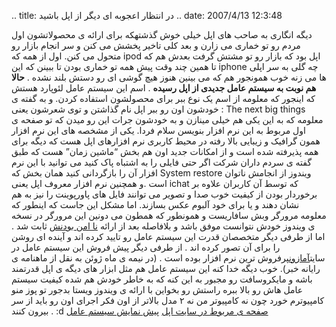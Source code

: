 .. title: در انتظار اعجوبه ای دیگر از اپل باشید .. date: 2007/4/13
12:3:48

دیگه انگاری به صاحب های اپل خیلی خوش گذشتهکه برای ارائه ی محصولاتشون اول
مردم رو تو خماری می زارن و بعد کلی تاخیر پخشش می کنن و سر انجام بازار رو
متحول می کنن. اول از همه که ipod اپل بود که بازار رو تو مشتش گرفت بعدش
هم که تا همین چند وقت پیش همه تو خماری بودن تا ببینن که این iphone چه
گلی به سر اپلی ها می زنه خوب همونجور هم که می بینین هنوز هیچ گوشی ای رو
دستش بلند نشده . **حالا هم نوبت به سیستم عامل جدیدی از اپل رسیده** . اسم
این سیستم عامل لئوپارد هستش که اینجور که معلومه از اسم یک نوع ببر برای
محصولشون استفاده کردن. و به گفته ی خودشون اون رو ببر اپل نام گذاشتن و
توی شعرشون یعنی : The next big things معلومه که به این یکی هم خیلی
مینازن و به خودشون جرات این رو میدن که تو صفحه ی اول مربوط به این نرم
افزار بنویسن سلام فردا. یکی از مشخصه های این نرم افزار همون گرافیک و
زیبایی بالا رفته در محیط کاربری نرم افزارهای اپل هست که دیگه برای همه
پذیرفته شده است و از امکانات جدید اون هم بخش “ماشین زمان” هست که طبق
گفته ی سردم داران شرکت اگر حتی فایلی را به اشتباه پاک کنید می توانید با
این نرم افزار آن را بازگردانی کنید همان بخش که System restore ویندوز از
انجامش ناتوان است .و همچنین نرم افزار معروف اپل یعنی ichat که توسط آن
کاربران علاوه بر برخوردار بودن از کیفیت خوب صدا و تصویر می توانند فایل
های پاورپوینت را نیز به هم نشان دهند و یا برای خود آلبوم عکس بسازند. اما
مشکل این جاست که اینطور که معلومه مرورگر وبش سافاریست و همونطور که همطون
می دونین این مرورگر در نسخه ی ویندوز خودش نتوانست موفق باشد و بلافاصله
بعد از ارائه [نا امن بودنش](http://www.asroone.net/1386/03/safari-bug/)
ثابت شد . اما از طرفی دیگر متخصصان قدرت این سیستم عامل رو تایید کرده اند
و آینده ای روشن را برای آن تصور کرده اند . از طرفی دیگر پیش فروش این
سیستم عامل در سایت[آمازون](http://itnegar.netwww.amazon.com/)پرفروش ترین
نرم افزار بوده است . (در نیمه ی ماه ژوئن به نقل از ماهنامه ی رایانه
خبر). خوب دیگه خدا کنه این سیستم عامل هم مثل ابزار های دیگه ی اپل
قدرتمند باشه و مایکروسافت رو مجبور به این کنه که به خاطر خودش هم شده
کیفیت سیستم عامل هاش رو بالا ببره راستش رو بخواین با ارائه ی ویندوز
ویستا بدجور تو پوز منو کامپیوترم خورد چون نه کامپیوتر من نه ۲ مدل بالاتر
از اون فکر اجرای اون رو باید از سر بیرون کنند . :d [صفحه ی مربوط در سایت
اپل](http://www.apple.com/macosx/leopard/) [پیش نمایش سیستم
عامل](http://www.apple.com/macosx/leopard/features/)
